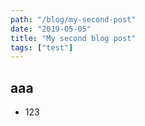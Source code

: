 ```yaml
---
path: "/blog/my-second-post"
date: "2019-05-05"
title: "My second blog post"
tags: ["test"]
---
```


## aaa

- 123
